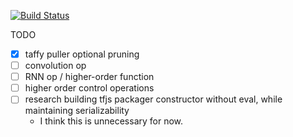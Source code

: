 [![Build Status](https://travis-ci.com/julianoks/Taffy.svg?token=cyeFuKKiwnyJyRizTQxr&branch=master)](https://travis-ci.com/julianoks/Taffy)

TODO
- [x] taffy puller optional pruning
- [ ] convolution op
- [ ] RNN op / higher-order function
- [ ] higher order control operations
- [ ] research building tfjs packager constructor without eval, while maintaining serializability
	- I think this is unnecessary for now.